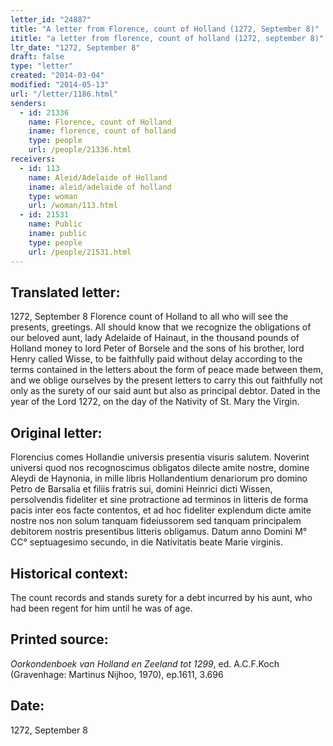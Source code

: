 ```yaml
---
letter_id: "24887"
title: "A letter from Florence, count of Holland (1272, September 8)"
ititle: "a letter from florence, count of holland (1272, september 8)"
ltr_date: "1272, September 8"
draft: false
type: "letter"
created: "2014-03-04"
modified: "2014-05-13"
url: "/letter/1186.html"
senders:
  - id: 21336
    name: Florence, count of Holland
    iname: florence, count of holland
    type: people
    url: /people/21336.html
receivers:
  - id: 113
    name: Aleid/Adelaide of Holland
    iname: aleid/adelaide of holland
    type: woman
    url: /woman/113.html
  - id: 21531
    name: Public
    iname: public
    type: people
    url: /people/21531.html
---
```

<h2> Translated letter:</h2>1272, September 8
Florence count of Holland to all who will see the presents, greetings.
All should know that we recognize the obligations of our beloved aunt, lady Adelaide of Hainaut, in the thousand pounds of Holland money to lord Peter of Borsele and the sons of his brother, lord Henry called Wisse, to be faithfully paid without delay according to the terms contained in the letters about the form of peace made between them, and we oblige ourselves by the present letters to carry this out faithfully not only as the surety of our said aunt but also as principal debtor.
Dated in the year of the Lord 1272, on the day of the Nativity of St. Mary the Virgin.
<h2 class="mt-4"> Original letter:</h2>Florencius comes Hollandie universis presentia visuris salutem. Noverint universi quod nos recognoscimus obligatos dilecte amite nostre, domine Aleydi de Haynonia, in mille libris Hollandentium denariorum pro domino Petro de Barsalia et filiis fratris sui, domini Heinrici dicti Wissen, persolvendis fideliter et sine protractione ad terminos in litteris de forma pacis inter eos facte contentos, et ad hoc fideliter explendum dicte amite nostre nos non solum tanquam fideiussorem sed tanquam principalem debitorem nostris presentibus litteris obligamus.
Datum anno Domini M° CC° septuagesimo secundo, in die Nativitatis beate Marie virginis.
<h2 class="mt-4"> Historical context:</h2>The count records and stands surety for a debt incurred by his aunt, who had been regent for him until he was of age.
<h2 class="mt-4"> Printed source:</h2><p><em>Oorkondenboek van Holland en Zeeland tot 1299</em>, ed. A.C.F.Koch (Gravenhage: Martinus Nijhoo, 1970), ep.1611, 3.696</p><h2 class="mt-4"> Date:</h2>1272, September 8
